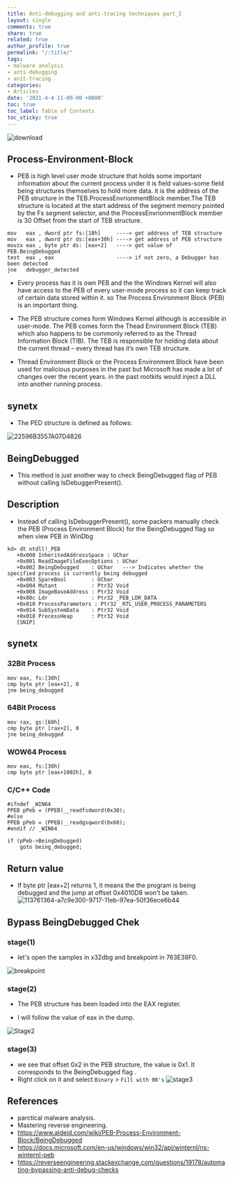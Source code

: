```yaml
---
title: Anti-debugging and anti-tracing techniques part_2
layout: single
comments: true
share: true
related: true
author_profile: true
permalink: "/:title/"
tags:
- malware analysis 
- anti-debugging
- anit-tracing
categories:
- Articles
date: '2021-4-4 11-00-00 +0000'
toc: true
toc_label: Table of Contents
toc_sticky: true
---
```

![download](https://user-images.githubusercontent.com/74544712/113821231-1e003100-977c-11eb-96ce-318f3eb9599f.jpg)


## Process-Environment-Block
 * PEB is high level user mode structure that holds some important information about the current process under it is field values-some field being structures
 themselves to hold more data. it is the address of the PEB structure in the TEB.ProcessEnvrionmentBlock member.The TEB structure is located at the start address of the
 segment memory pointed by the Fs segment selector, and the ProcessEnvrionmentBlock member is 30 Offset from the start 
 of TEB structure.
 ```
mov   eax , dword ptr fs:[18h]     ----> get address of TEB structure
mov   eax , dword ptr ds:[eax+30h] ----> get address of PEB structure
movzx eax , byte ptr ds: [eax+2]   ----> get value of PEB.BeingDebugged
test  eax , eax                    ----> if not zero, a Debugger has been detected
jne   debugger_detected
 ```

 * Every process has it is own PEB and the the Windows Kernel will also have access to the PEB of every user-mode process so it can keep track of certain
 data stored within it. so The Process Environment Block (PEB) is an important thing.

* The PEB structure comes form Windows Kernel although is accessible in user-mode. The PEB comes form the Thead Environment Block (TEB) which also
happens to be commonly referred to as the Thread Information Block (TIB). The TEB is responsible for holding data about the current thread – every
thread has it’s own TEB structure.



* Thread Environment Block or the Process Environment Block have been used for malicious purposes in the past but Microsoft 
has made a lot of changes over the recent years. in the past rootkits would inject a DLL into another running process. 

## synetx 
 * The PED structure is defined as follows:

![22596B3557A07D4826](https://user-images.githubusercontent.com/74544712/113814506-0f148100-9772-11eb-8ec0-e268e4dd9d83.png)

## BeingDebugged
* This method is just another way to check BeingDebugged flag of PEB without calling IsDebuggerPresent().
## Description

* Instead of calling IsDebuggerPresent(), some packers manually check the PEB (Process Environment Block) for the BeingDebugged flag so when view PEB in WinDbg

```
kd> dt ntdll!_PEB
   +0x000 InheritedAddressSpace : UChar
   +0x001 ReadImageFileExecOptions : UChar
   +0x002 BeingDebugged    : UChar   ---> Indicates whether the specified process is currently being debugged
   +0x003 SpareBool        : UChar
   +0x004 Mutant           : Ptr32 Void
   +0x008 ImageBaseAddress : Ptr32 Void
   +0x00c Ldr              : Ptr32 _PEB_LDR_DATA
   +0x010 ProcessParameters : Ptr32 _RTL_USER_PROCESS_PARAMETERS
   +0x014 SubSystemData    : Ptr32 Void
   +0x018 ProcessHeap      : Ptr32 Void
   [SNIP]
   ```
## synetx
### 32Bit Process
```
mov eax, fs:[30h]
cmp byte ptr [eax+2], 0
jne being_debugged

```
### 64Bit Process
```
mov rax, gs:[60h]
cmp byte ptr [rax+2], 0
jne being_debugged
```
### WOW64 Process
```
mov eax, fs:[30h]
cmp byte ptr [eax+1002h], 0
```
### C/C++ Code
```
#ifndef _WIN64
PPEB pPeb = (PPEB)__readfsdword(0x30);
#else
PPEB pPeb = (PPEB)__readgsqword(0x60);
#endif // _WIN64
 
if (pPeb->BeingDebugged)
    goto being_debugged;
```
## Return value
* If byte ptr [eax+2] returns 1, it means the the program is being debugged and the jump at offset 0x4010D8 won't be taken.
   ![113761364-a7c9e300-9717-11eb-97ea-50f36ece6b44](https://user-images.githubusercontent.com/74544712/113814441-f310df80-9771-11eb-9b1a-dfb8125e8f89.png)

## Bypass BeingDebugged Chek
### stage(1)
* let's open the samples in x32dbg and breakpoint in 763E38F0.

![breakpoint](https://user-images.githubusercontent.com/74544712/113815852-23f21400-9774-11eb-99b0-c3367b0a1c01.PNG)

### stage(2)
* The PEB structure has been loaded into the EAX register.

* I will follow the value of eax in the dump.

![Stage2](https://user-images.githubusercontent.com/74544712/113817407-906e1280-9776-11eb-90e9-9a9f3b0eca85.PNG)

### stage(3)
* we see that offset 0x2 in the PEB structure, the value is 0x1. It corresponds to the BeingDebugged flag
.
* Right click on it and select ```Binary``` > ```Fill with 00's```
![stage3](https://user-images.githubusercontent.com/74544712/113818742-85b47d00-9778-11eb-8e92-31bf8a93b392.PNG)

## References 
* parctical malware analysis. 
* Mastering reverse engineering.
* https://www.aldeid.com/wiki/PEB-Process-Environment-Block/BeingDebugged
* https://docs.microsoft.com/en-us/windows/win32/api/winternl/ns-winternl-peb
* https://reverseengineering.stackexchange.com/questions/19178/automating-bypassing-anti-debug-checks
